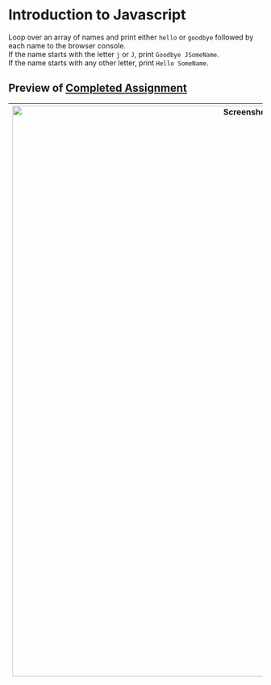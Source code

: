 # Introduction to Javascript
Loop over an array of names and print either `hello` or `goodbye` followed by each name to the browser console.  
If the name starts with the letter `j` or `J`, print `Goodbye JSomeName`.  
If the name starts with any other letter, print `Hello SomeName`.

## Preview of [Completed Assignment](https://cailynp.github.io/HTML-CSS-and-Javascript/Module%204/)  

<img width="1133" alt="Screenshot 2024-08-23 at 7 42 14 AM" src="https://github.com/user-attachments/assets/aec4ac24-08ac-4a23-8609-c750f8b4318b">|
--- |
